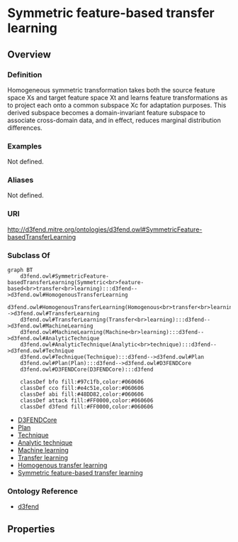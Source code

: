 # Symmetric feature-based transfer learning

## Overview

### Definition
Homogeneous symmetric transformation takes both the source feature space Xs and target feature space Xt and learns feature transformations as to project each onto a common subspace Xc for adaptation purposes. This derived subspace becomes a domain-invariant feature subspace to associate cross-domain data, and in effect, reduces marginal distribution differences.

### Examples
Not defined.

### Aliases
Not defined.

### URI
http://d3fend.mitre.org/ontologies/d3fend.owl#SymmetricFeature-basedTransferLearning

### Subclass Of
```mermaid
graph BT
    d3fend.owl#SymmetricFeature-basedTransferLearning(Symmetric<br>feature-based<br>transfer<br>learning):::d3fend-->d3fend.owl#HomogenousTransferLearning
    d3fend.owl#HomogenousTransferLearning(Homogenous<br>transfer<br>learning):::d3fend-->d3fend.owl#TransferLearning
    d3fend.owl#TransferLearning(Transfer<br>learning):::d3fend-->d3fend.owl#MachineLearning
    d3fend.owl#MachineLearning(Machine<br>learning):::d3fend-->d3fend.owl#AnalyticTechnique
    d3fend.owl#AnalyticTechnique(Analytic<br>technique):::d3fend-->d3fend.owl#Technique
    d3fend.owl#Technique(Technique):::d3fend-->d3fend.owl#Plan
    d3fend.owl#Plan(Plan):::d3fend-->d3fend.owl#D3FENDCore
    d3fend.owl#D3FENDCore(D3FENDCore):::d3fend
    
    classDef bfo fill:#97c1fb,color:#060606
    classDef cco fill:#e4c51e,color:#060606
    classDef abi fill:#48DD82,color:#060606
    classDef attack fill:#FF0000,color:#060606
    classDef d3fend fill:#FF0000,color:#060606
```

- [D3FENDCore](/docs/ontology/reference/model/D3FENDCore/D3FENDCore.md)
- [Plan](/docs/ontology/reference/model/D3FENDCore/Plan/Plan.md)
- [Technique](/docs/ontology/reference/model/D3FENDCore/Plan/Technique/Technique.md)
- [Analytic technique](/docs/ontology/reference/model/D3FENDCore/Plan/Technique/Analytic%20technique/Analytic%20technique.md)
- [Machine learning](/docs/ontology/reference/model/D3FENDCore/Plan/Technique/Analytic%20technique/Machine%20learning/Machine%20learning.md)
- [Transfer learning](/docs/ontology/reference/model/D3FENDCore/Plan/Technique/Analytic%20technique/Machine%20learning/Transfer%20learning/Transfer%20learning.md)
- [Homogenous transfer learning](/docs/ontology/reference/model/D3FENDCore/Plan/Technique/Analytic%20technique/Machine%20learning/Transfer%20learning/Homogenous%20transfer%20learning/Homogenous%20transfer%20learning.md)
- [Symmetric feature-based transfer learning](/docs/ontology/reference/model/D3FENDCore/Plan/Technique/Analytic%20technique/Machine%20learning/Transfer%20learning/Homogenous%20transfer%20learning/Symmetric%20feature-based%20transfer%20learning/Symmetric%20feature-based%20transfer%20learning.md)


### Ontology Reference
- [d3fend](http://d3fend.mitre.org/ontologies/d3fend.owl#)

## Properties
